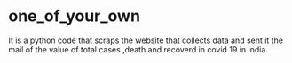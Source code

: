# one_of_your_own
It is a python code that scraps the website that collects data and sent it the mail of the value of total cases ,death and recoverd in covid 19 in india.
